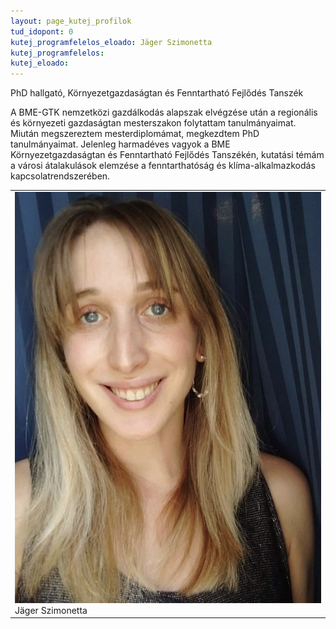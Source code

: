 ```yaml
---
layout: page_kutej_profilok
tud_idopont: 0
kutej_programfelelos_eloado: Jäger Szimonetta
kutej_programfelelos: 
kutej_eloado:
---
```

PhD hallgató, Környezetgazdaságtan és Fenntartható Fejlődés Tanszék

A BME-GTK nemzetközi gazdálkodás alapszak elvégzése után a regionális és környezeti gazdaságtan mesterszakon folytattam tanulmányaimat. Miután megszereztem mesterdiplomámat, megkezdtem PhD tanulmányaimat. Jelenleg harmadéves vagyok a BME Környezetgazdaságtan és Fenntartható Fejlődés Tanszékén, kutatási témám a városi átalakulások elemzése a fenntarthatóság és klíma-alkalmazkodás kapcsolatrendszerében.


 <table class="picture">
<tr>
<td>

<div class="gallery">
    <img src="images/Jager_Szimonetta.jpg" max-width="250" max-height="200">
  <div class="desc">Jäger Szimonetta</div>
</div>

</td>
</tr>
</table>
